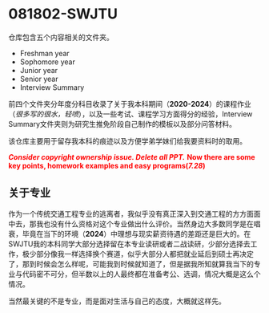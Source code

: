 # 081802-SWJTU
仓库包含五个内容相关的文件夹。

- Freshman year
- Sophomore year
- Junior year
- Senior year
- Interview Summary

前四个文件夹分年度分科目收录了关于我本科期间（**2020-2024**）的课程作业（*很多写的很水，轻喷*），以及一些考试、课程学习方面得分的经验，Interview Summary文件夹则为研究生推免阶段自己制作的模板以及部分问答材料。

该仓库主要用于留存我本科的痕迹以及方便学弟学妹们给我要资料时的取用。

<font color=red>***Consider copyright ownership issue. Delete all PPT.*** **Now there are some key points, homework examples and easy programs(*7.28*)**</font>



## 关于专业

作为一个传统交通工程专业的逃离者，我似乎没有真正深入到交通工程的方方面面中去，那我也没有什么资格对这个专业做出什么评价。当然身边大多数同学是在唱衰，毕竟在当下的环境（**2024**）中理想与现实薪资待遇的差距还是巨大的。在SWJTU我的本科同学大部分选择留在本专业读研或者二战读研，少部分选择去工作，极少部分像我一样选择换个赛道，似乎大部分人都把就业延后到硕士再决定了，那到时候会怎么样呢，可能我到时候就知道了，但是据我所知就算我当下的专业与代码密不可分，但半数以上的人最终都在准备考公、选调，情况大概是这么个情况。

当然最关键的不是专业，而是面对生活与自己的态度，大概就这样先。
